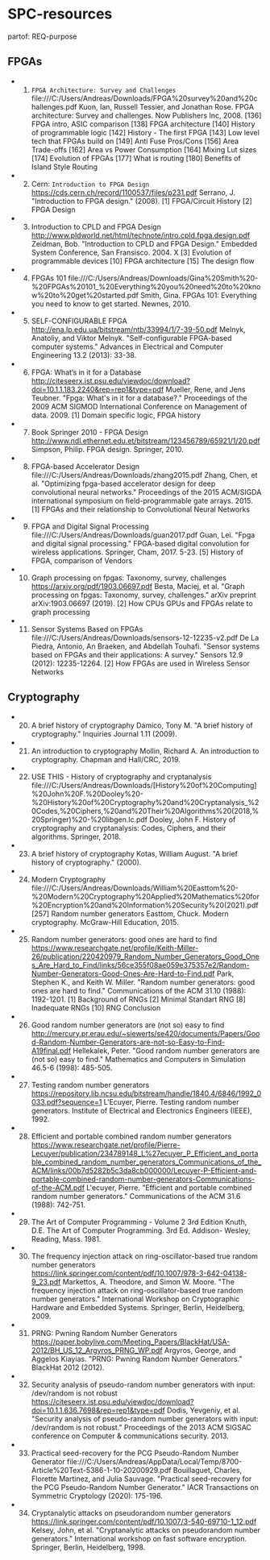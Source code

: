 # SPC-resources
partof: REQ-purpose
###

## FPGAs

* 1) `FPGA Architecture: Survey and Challenges` file:///C:/Users/Andreas/Downloads/FPGA%20survey%20and%20challenges.pdf
    Kuon, Ian, Russell Tessier, and Jonathan Rose. FPGA architecture: Survey and challenges. Now Publishers Inc, 2008.
    [136] FPGA intro, ASIC comparison
    [138] FPGA architecture
    [140] History of programmable logic
    [142] History - The first FPGA
    [143] Low level tech that FPGAs build on
    [149] Anti Fuse Pros/Cons
    [156] Area Trade-offs
    [162] Area vs Power Consumption
    [164] Mixing Lut sizes
    [174] Evolution of FPGAs
    [177] What is routing
    [180] Benefits of Island Style Routing
* 2) Cern: `Introduction to FPGA Design` https://cds.cern.ch/record/1100537/files/p231.pdf
    Serrano, J. "Introduction to FPGA design." (2008).
    [1] FPGA/Circuit History
    [2] FPGA Design
* 3) Introduction to CPLD and FPGA Design http://www.pldworld.net/html/technote/intro.cpld.fpga.design.pdf
    Zeidman, Bob. "Introduction to CPLD and FPGA Design." Embedded System Conference, San Fransisco. 2004.
    X [3] Evolution of programmable devices
    [10] FPGA architecture
    [15] The design flow
* 4) FPGAs 101 file:///C:/Users/Andreas/Downloads/Gina%20Smith%20-%20FPGAs%20101_%20Everything%20you%20need%20to%20know%20to%20get%20started.pdf
    Smith, Gina. FPGAs 101: Everything you need to know to get started. Newnes, 2010.
* 5) SELF-CONFIGURABLE FPGA http://ena.lp.edu.ua/bitstream/ntb/33994/1/7-39-50.pdf
    Melnyk, Anatoliy, and Viktor Melnyk. "Self-configurable FPGA-based computer systems." Advances in Electrical and Computer Engineering 13.2 (2013): 33-38.
* 6) FPGA: What’s in it for a Database http://citeseerx.ist.psu.edu/viewdoc/download?doi=10.1.1.183.2240&rep=rep1&type=pdf
    Mueller, Rene, and Jens Teubner. "Fpga: What's in it for a database?." Proceedings of the 2009 ACM SIGMOD International Conference on Management of data. 2009.
    [1] Domain specific logic, FPGA history
* 7) Book Springer 2010 - FPGA Design http://www.ndl.ethernet.edu.et/bitstream/123456789/65921/1/20.pdf
    Simpson, Philip. FPGA design. Springer, 2010.
* 8) FPGA-based Accelerator Design file:///C:/Users/Andreas/Downloads/zhang2015.pdf
    Zhang, Chen, et al. "Optimizing fpga-based accelerator design for deep convolutional neural networks." Proceedings of the 2015 ACM/SIGDA international symposium on field-programmable gate arrays. 2015.
    [1] FPGAs and their relationship to Convolutional Neural Networks
* 9) FPGA and Digital Signal Processing file:///C:/Users/Andreas/Downloads/guan2017.pdf
    Guan, Lei. "Fpga and digital signal processing." FPGA-based digital convolution for wireless applications. Springer, Cham, 2017. 5-23.
    [5] History of FPGA, comparison of Vendors
* 10) Graph processing on fpgas: Taxonomy, survey, challenges https://arxiv.org/pdf/1903.06697.pdf
    Besta, Maciej, et al. "Graph processing on fpgas: Taxonomy, survey, challenges." arXiv preprint arXiv:1903.06697 (2019).
    [2] How CPUs GPUs and FPGAs relate to graph processing
* 11) Sensor Systems Based on FPGAs file:///C:/Users/Andreas/Downloads/sensors-12-12235-v2.pdf
    De La Piedra, Antonio, An Braeken, and Abdellah Touhafi. "Sensor systems based on FPGAs and their applications: A survey." Sensors 12.9 (2012): 12235-12264.
    [2] How FPGAs are used in Wireless Sensor Networks

## Cryptography

* 20) A brief history of cryptography
    Damico, Tony M. "A brief history of cryptography." Inquiries Journal 1.11 (2009).
* 21) An introduction to cryptography
    Mollin, Richard A. An introduction to cryptography. Chapman and Hall/CRC, 2019.
* 22) USE THIS - History of cryptography and cryptanalysis file:///C:/Users/Andreas/Downloads/[History%20of%20Computing]%20John%20F.%20Dooley%20-%20History%20of%20Cryptography%20and%20Cryptanalysis_%20Codes,%20Ciphers,%20and%20Their%20Algorithms%20(2018,%20Springer)%20-%20libgen.lc.pdf
    Dooley, John F. History of cryptography and cryptanalysis: Codes, Ciphers, and their algorithms. Springer, 2018.
* 23) A brief history of cryptography
    Kotas, William August. "A brief history of cryptography." (2000).
* 24) Modern Cryptography file:///C:/Users/Andreas/Downloads/William%20Easttom%20-%20Modern%20Cryptography%20Applied%20Mathematics%20for%20Encryption%20and%20Information%20Security%20(2021).pdf
    [257] Random number generators
    Easttom, Chuck. Modern cryptography. McGraw-Hill Education, 2015.
* 25) Random number generators: good ones are hard to find https://www.researchgate.net/profile/Keith-Miller-26/publication/220420979_Random_Number_Generators_Good_Ones_Are_Hard_to_Find/links/56ce355f08ae059e375357e2/Random-Number-Generators-Good-Ones-Are-Hard-to-Find.pdf
    Park, Stephen K., and Keith W. Miller. "Random number generators: good ones are hard to find." Communications of the ACM 31.10 (1988): 1192-1201.
    [1] Background of RNGs
    [2] Minimal Standart RNG
    [8] Inadequate RNGs
    [10] RNG Conclusion
* 26) Good random number generators are (not so) easy to find http://mercury.pr.erau.edu/~siewerts/se420/documents/Papers/Good-Random-Number-Generators-are-not-so-Easy-to-Find-A19final.pdf
    Hellekalek, Peter. "Good random number generators are (not so) easy to find." Mathematics and Computers in Simulation 46.5-6 (1998): 485-505.
* 27) Testing random number generators https://repository.lib.ncsu.edu/bitstream/handle/1840.4/6846/1992_0033.pdf?sequence=1
    L'Ecuyer, Pierre. Testing random number generators. Institute of Electrical and Electronics Engineers (IEEE), 1992.
* 28) Efficient and portable combined random number generators https://www.researchgate.net/profile/Pierre-Lecuyer/publication/234789148_L%27ecuyer_P_Efficient_and_portable_combined_random_number_generators_Communications_of_the_ACM/links/00b7d5282b5c3da8cb000000/Lecuyer-P-Efficient-and-portable-combined-random-number-generators-Communications-of-the-ACM.pdf
    L'ecuyer, Pierre. "Efficient and portable combined random number generators." Communications of the ACM 31.6 (1988): 742-751.
* 29) The Art of Computer Programming - Volume 2 3rd Edition
    Knuth, D.E. The Art of Computer Programming. 3rd Ed. Addison- Wesley, Reading, Mass. 1981.


* 30) The frequency injection attack on ring-oscillator-based true random number generators https://link.springer.com/content/pdf/10.1007/978-3-642-04138-9_23.pdf
    Markettos, A. Theodore, and Simon W. Moore. "The frequency injection attack on ring-oscillator-based true random number generators." International Workshop on Cryptographic Hardware and Embedded Systems. Springer, Berlin, Heidelberg, 2009.
* 31) PRNG: Pwning Random Number Generators https://paper.bobylive.com/Meeting_Papers/BlackHat/USA-2012/BH_US_12_Argyros_PRNG_WP.pdf
    Argyros, George, and Aggelos Kiayias. "PRNG: Pwning Random Number Generators." BlackHat 2012 (2012).
* 32) Security analysis of pseudo-random number generators with input: /dev/random is not robust https://citeseerx.ist.psu.edu/viewdoc/download?doi=10.1.1.636.7698&rep=rep1&type=pdf
    Dodis, Yevgeniy, et al. "Security analysis of pseudo-random number generators with input: /dev/random is not robust." Proceedings of the 2013 ACM SIGSAC conference on Computer & communications security. 2013.
* 33) Practical seed-recovery for the PCG Pseudo-Random Number Generator file:///C:/Users/Andreas/AppData/Local/Temp/8700-Article%20Text-5386-1-10-20200929.pdf
    Bouillaguet, Charles, Florette Martinez, and Julia Sauvage. "Practical seed-recovery for the PCG Pseudo-Random Number Generator." IACR Transactions on Symmetric Cryptology (2020): 175-196.
* 34) Cryptanalytic attacks on pseudorandom number generators https://link.springer.com/content/pdf/10.1007/3-540-69710-1_12.pdf
    Kelsey, John, et al. "Cryptanalytic attacks on pseudorandom number generators." International workshop on fast software encryption. Springer, Berlin, Heidelberg, 1998.
